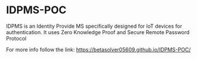 # IDPMS-POC
IDPMS is an Identity Provide MS specifically designed for IoT devices for authentication. It uses Zero Knowledge Proof and Secure Remote Password Protocol

For more info follow the link: https://betasolver05609.github.io/IDPMS-POC/
